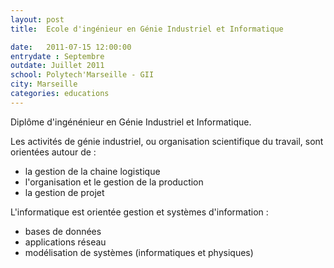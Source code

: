 ```yaml
---
layout: post
title:  Ecole d'ingénieur en Génie Industriel et Informatique

date:   2011-07-15 12:00:00
entrydate : Septembre
outdate: Juillet 2011
school: Polytech'Marseille - GII
city: Marseille
categories: educations
---
```


Diplôme d'ingénénieur en Génie Industriel et Informatique.

Les activités de génie industriel, ou organisation scientifique du travail, sont orientées autour de :

* la gestion de la chaine logistique
* l'organisation et le gestion de la production
* la gestion de projet

L'informatique est orientée gestion et systèmes d'information :

* bases de données
* applications réseau
* modélisation de systèmes (informatiques et physiques)

